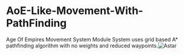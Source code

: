 # AoE-Like-Movement-With-PathFinding
Age Of Empires Movement System Module
System uses grid based A* pathfinding algorithm with no weights and reduced waypoints.![Astar](https://user-images.githubusercontent.com/68538394/160234198-6ea1bfb9-cf62-4403-a4b9-ee54782863ef.gif)
